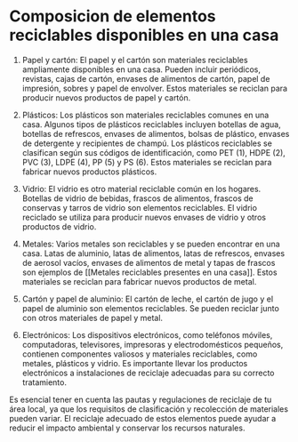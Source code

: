 # Composicion de elementos reciclables disponibles en una casa


1. Papel y cartón: El papel y el cartón son materiales reciclables ampliamente disponibles en una casa. Pueden incluir periódicos, revistas, cajas de cartón, envases de alimentos de cartón, papel de impresión, sobres y papel de envolver. Estos materiales se reciclan para producir nuevos productos de papel y cartón.
    
2. Plásticos: Los plásticos son materiales reciclables comunes en una casa. Algunos tipos de plásticos reciclables incluyen botellas de agua, botellas de refrescos, envases de alimentos, bolsas de plástico, envases de detergente y recipientes de champú. Los plásticos reciclables se clasifican según sus códigos de identificación, como PET (1), HDPE (2), PVC (3), LDPE (4), PP (5) y PS (6). Estos materiales se reciclan para fabricar nuevos productos plásticos.
    
3. Vidrio: El vidrio es otro material reciclable común en los hogares. Botellas de vidrio de bebidas, frascos de alimentos, frascos de conservas y tarros de vidrio son elementos reciclables. El vidrio reciclado se utiliza para producir nuevos envases de vidrio y otros productos de vidrio.
    
4. Metales: Varios metales son reciclables y se pueden encontrar en una casa. Latas de aluminio, latas de alimentos, latas de refrescos, envases de aerosol vacíos, envases de alimentos de metal y tapas de frascos son ejemplos de [[Metales reciclables presentes en una casa]]. Estos materiales se reciclan para fabricar nuevos productos de metal.
    
5. Cartón y papel de aluminio: El cartón de leche, el cartón de jugo y el papel de aluminio son elementos reciclables. Se pueden reciclar junto con otros materiales de papel y metal.
    
6. Electrónicos: Los dispositivos electrónicos, como teléfonos móviles, computadoras, televisores, impresoras y electrodomésticos pequeños, contienen componentes valiosos y materiales reciclables, como metales, plásticos y vidrio. Es importante llevar los productos electrónicos a instalaciones de reciclaje adecuadas para su correcto tratamiento.
    

Es esencial tener en cuenta las pautas y regulaciones de reciclaje de tu área local, ya que los requisitos de clasificación y recolección de materiales pueden variar. El reciclaje adecuado de estos elementos puede ayudar a reducir el impacto ambiental y conservar los recursos naturales.
